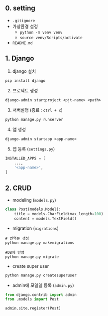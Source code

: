 ## 0. setting

- `.gitignore`
- 가상환경 설정
    - `python -m venv venv`
    - `source venv/Scripts/activate`
- `README.md`

## 1. Django

1. django 설치
```shell
pip install django
```

2. 프로젝트 생성
```shell
django-admin startproject <pjt-name> <path>
```

3. 서버실행 (종료 : `ctrl + c`)
```shell
python manage.py runserver
```

4. 앱 생성
```shell
django-admin startapp <app-name>
```

5. 앱 등록 (`settings.py`)
```python
INSTALLED_APPS = [
    ...,
    '<app-name>',
]
```

## 2. CRUD
- modeling (`models.py`)

```python
class Post(models.Model):
    title = models.CharField(max_length=100)
    content = models.TextField()
```

- migration (`migrations`)

```shell
# 번역본 생성
python manage.py makemigrations

#DB에 반영
python manage.py migrate 
```

- create super user
```shell
python manage.py createsuperuser
```

- admin에 모델델 등록 (`admin.py`)
```python
from django.contrib import admin
from .models import Post

admin.site.register(Post)
```